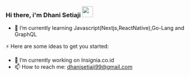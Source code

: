 ### Hi there, i'm Dhani Setiaji <img src="https://github.com/TheDudeThatCode/TheDudeThatCode/blob/master/Assets/Hi.gif" width="29px">

- 🌱 I’m currently learning Javascript(Nextjs,ReactNative),Go-Lang and GraphQL

⚡ Here are some ideas to get you started:

- 🔭 I’m currently working on Insignia.co.id
- 📫 How to reach me: dhanisetiaji99@gmail.com
